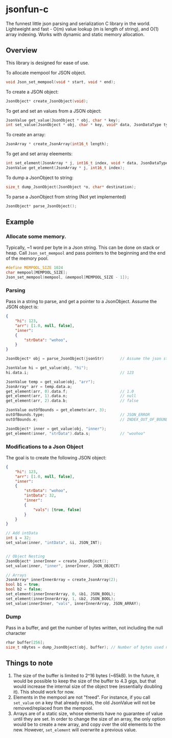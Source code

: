 # jsonfun-c

The funnest little json parsing and serialization C library in the world. Lightweight and fast - O(m) value lookup 
(m is length of string), and O(1) array indexing. Works with dynamic and static memory allocation. 

## Overview
This library is designed for ease of use.

To allocate mempool for JSON object.
```C
void Json_set_mempool(void * start, void * end);
```

To create a JSON object:
```C
JsonObject* create_JsonObject(void);
```

To get and set an values from a JSON object:
```C
JsonValue get_value(JsonObject * obj, char * key);
int set_value(JsonObject * obj, char * key, void* data, JsonDataType type);
```

To create an array:
```C
JsonArray * create_JsonArray(int16_t length);
```

To get and set array eleements:
```C
int set_element(JsonArray * j, int16_t index, void * data, JsonDataType type);
JsonValue get_element(JsonArray * j, int16_t index);
```

To dump a JsonObject to string:
```C
size_t dump_JsonObject(JsonObject *o, char* destination);
```

To parse a JsonObject from string (Not yet implemented)
```C
JsonObject* parse_JsonObject();
```

## Example
### Allocate some memory.

Typically, ~1 word per byte in a Json string. This can be done on stack or heap. Call `Json_set_mempool` and pass pointers to the beginning and the end of the memory pool.

```C
#define MEMPOOL_SIZE 1024
char mempool[MEMPOOL_SIZE];
Json_set_mempool(mempool, &mempool[MEMPOOL_SIZE - 1]);
```

### Parsing
Pass in a string to parse, and get a pointer to a JsonObject.
Assume the JSON object is:
```JSON
{
    "hi": 123,
    "arr": [1.0, null, false],
    "inner": 
    {
        "strData": "wohoo",
    }
}
```

```C
JsonObject* obj = parse_JsonObject(jsonStr)       // Assume the json string was read. I.e. from a gile.

JsonValue hi = get_value(obj, "hi");
hi.data.i;                                        // 123

JsonValue temp = get_value(obj, "arr");
JsonArray* arr = temp.data.a;
get_element(arr, 0).data.f;                       // 1.0
get_element(arr, 1).data.n;                       // null
get_element(arr, 2).data.b;                       // false

JsonValue outOfBounds = get_elemetn(arr, 3);
outOfBounds.type;                                 // JSON_ERROR
outOfBounds.e;                                    // INDEX_OUT_OF_BOUNDS

JsonObject* inner = get_value(obj, "inner");
get_element(inner, "strData").data.s;             // "woohoo"
```

### Modifications to a Json Object
The goal is to create the following JSON object:
```JSON
{
    "hi": 123,
    "arr": [1.0, null, false],
    "inner": 
    {
        "strData": "wohoo",
        "intData": 32,
        "inner":
        {
            "vals": [true, false]     
        }
    }
}
```

```C
// Add intData
int i = 32;
set_value(inner, "intData", &i, JSON_INT);


// Object Nesting
JsonObject* innerInner = create_JsonObject();
set_value(inner, "inner", innerInner, JSON_OBJECT)

// Arrays
JsonArray* innerInnerArray = create_JsonArray(2);
bool b1 = true;
bool b2 = false;
set_element(innerInnerArray, 0, &b1, JSON_BOOL);
set_element(innerInnerArray, 1, &b2, JSON_BOOL);
set_value(innerInner, "vals", innerInnerArray, JSON_ARRAY);
```

### Dump
Pass in a buffer, and get the number of bytes written, not including the null character
```C
rhar buffer[256];
size_t nBytes = dump_JsonObject(obj, buffer); // Number of bytes used not including null character.
```

## Things to note
1. The size of the buffer is limited to 2^16 bytes (~65kB). In the future, it would be possible to keep the size of the buffer to 4.3 gigs, but that would increase the internal size of the object tree (essentially doubling it). This should work for now.
2. Elements in the mempool are not "freed". For instance, if you call `set_value` on a key that already exists, the old JsonValue will not be removed/replaced from the mempool.
3. Arrays are of a static size, whose elements have no guarantee of value until they are set. In order to change the size of an array, the only option would be to create a new array, and copy over the old elements to the new. However, ```set_element``` will overwrite a previous value.
